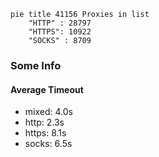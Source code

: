 
```mermaid
pie title 41156 Proxies in list
    "HTTP" : 28797
    "HTTPS": 10922
    "SOCKS" : 8709
```

### Some Info
#### Average Timeout

- mixed: 4.0s
- http: 2.3s
- https: 8.1s
- socks: 6.5s